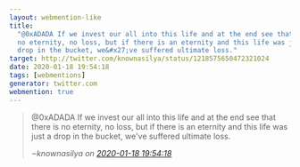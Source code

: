 ```yaml
---
layout: webmention-like
title:
  "@0xADADA If we invest our all into this life and at the end see that there is
  no eternity, no loss, but if there is an eternity and this life was just a
  drop in the bucket, we&#x27;ve suffered ultimate loss."
target: http://twitter.com/knownasilya/status/1218575650472321024
date: 2020-01-18 19:54:18
tags: [webmentions]
generator: twitter.com
webmention: true
---
```


<blockquote class="external-citation">
  <p>
    @0xADADA If we invest our all into this life and at the end see that there is no eternity, no loss, but if there is an eternity and this life was just a drop in the bucket, we&#x27;ve suffered ultimate loss.
  </p>
  <cite>‒<span class="p-author p-name">knownasilya</span>
    on
    <a href="http://twitter.com/knownasilya/status/1218575650472321024" rel="external nofollow" target="_blank">2020-01-18 19:54:18</a>
  </cite>
</blockquote>
